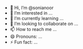 - 👋 Hi, I’m @sonianoor
- 👀 I’m interested in ...
- 🌱 I’m currently learning ...
- 💞️ I’m looking to collaborate on ...
- 📫 How to reach me ...
- 😄 Pronouns: ...
- ⚡ Fun fact: ...

<!---
sonianoor/sonianoor is a ✨ special  ✨ repository name because its `README.md` (this file) appears on your GitHub profile.
You can click the Preview link to take a look at your changes. 
--->
